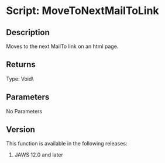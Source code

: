 # Script: MoveToNextMailToLink

## Description

Moves to the next MailTo link on an html page.

## Returns

Type: Void\

## Parameters

No Parameters

## Version

This function is available in the following releases:

1.  JAWS 12.0 and later

